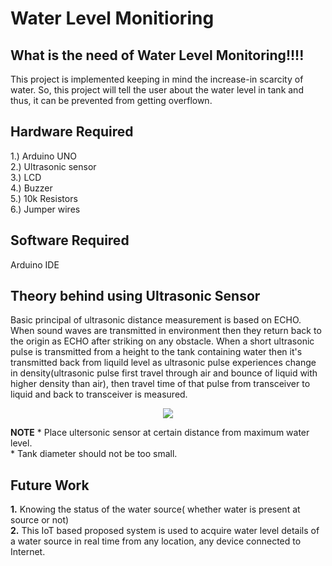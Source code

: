 # Water Level Monitioring

## What is the need of Water Level Monitoring!!!!

This project is implemented keeping in mind the increase-in scarcity of water. So, this project will tell the user about the water level in 
tank and thus, it can be prevented from getting overflown.

## Hardware Required

1.) Arduino UNO  
2.) Ultrasonic sensor  
3.) LCD  
4.) Buzzer  
5.) 10k Resistors  
6.) Jumper wires  

## Software Required 

Arduino IDE

## Theory behind using Ultrasonic Sensor

Basic principal of ultrasonic distance measurement is based on ECHO. When sound waves are transmitted in environment then they return back to the origin as ECHO after striking on any obstacle. When a short ultrasonic pulse is transmitted from a height to the tank containing water then it's transmitted back from liquild level as ultrasonic pulse experiences change in density(ultrasonic pulse first travel through air and bounce of liquid with higher density than air), then travel time of that pulse from transceiver to liquid and back to transceiver is measured.  

<p align="center"> 
<img src="https://user-images.githubusercontent.com/35935951/39046703-ad3631bc-44b4-11e8-9bb6-fcd7eb814fb4.jpg">
</p>
          

**NOTE** * Place ultersonic sensor at certain distance from maximum water level.  
         * Tank diameter should not be too small.  
         
## Future Work

**1.** Knowing the status of the water source( whether water is present at source or not)  
**2.** This  IoT  based  proposed  system  is  used  to  acquire  water  level  details  of  a  water source  in  real  time from any  location,  any device  connected  to Internet.  

